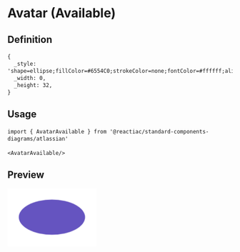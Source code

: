 # Avatar (Available)

## Definition

```
{
  _style: 'shape=ellipse;fillColor=#6554C0;strokeColor=none;fontColor=#ffffff;align=center;verticalAlign=middle;whiteSpace=wrap;fontSize=17;fontStyle=1;html=1;sketch=0;',
  _width: 0,
  _height: 32,
}
```

## Usage

```
import { AvatarAvailable } from '@reactiac/standard-components-diagrams/atlassian'

<AvatarAvailable/>
```

## Preview

<img src="./avatar-available.png" width="200"/>
